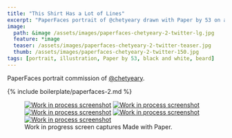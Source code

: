 ```yaml
---
title: "This Shirt Has a Lot of Lines"
excerpt: "PaperFaces portrait of @chetyeary drawn with Paper by 53 on an iPad."
image: 
  path: &image /assets/images/paperfaces-chetyeary-2-twitter-lg.jpg 
  feature: *image
  teaser: /assets/images/paperfaces-chetyeary-2-twitter-teaser.jpg
  thumb: /assets/images/paperfaces-chetyeary-2-twitter-150.jpg
tags: [portrait, illustration, Paper by 53, black and white, beard]
---
```


PaperFaces portrait commission of [@chetyeary](http://twitter.com/chetyeary).

{% include boilerplate/paperfaces-2.md %}

<figure class="third">
  <a href="{{ site.url }}/assets/images/paperfaces-chetyeary-2-process-1-lg.jpg"><img src="{{ site.url }}/assets/images/paperfaces-chetyeary-2-process-1-600.jpg" alt="Work in process screenshot"></a>
  <a href="{{ site.url }}/assets/images/paperfaces-chetyeary-2-process-2-lg.jpg"><img src="{{ site.url }}/assets/images/paperfaces-chetyeary-2-process-2-600.jpg" alt="Work in process screenshot"></a>
  <a href="{{ site.url }}/assets/images/paperfaces-chetyeary-2-process-3-lg.jpg"><img src="{{ site.url }}/assets/images/paperfaces-chetyeary-2-process-3-600.jpg" alt="Work in process screenshot"></a>
  <a href="{{ site.url }}/assets/images/paperfaces-chetyeary-2-process-4-lg.jpg"><img src="{{ site.url }}/assets/images/paperfaces-chetyeary-2-process-4-600.jpg" alt="Work in process screenshot"></a>
  <a href="{{ site.url }}/assets/images/paperfaces-chetyeary-2-process-5-lg.jpg"><img src="{{ site.url }}/assets/images/paperfaces-chetyeary-2-process-5-600.jpg" alt="Work in process screenshot"></a>
  <figcaption>Work in progress screen captures Made with Paper.</figcaption>
</figure>
